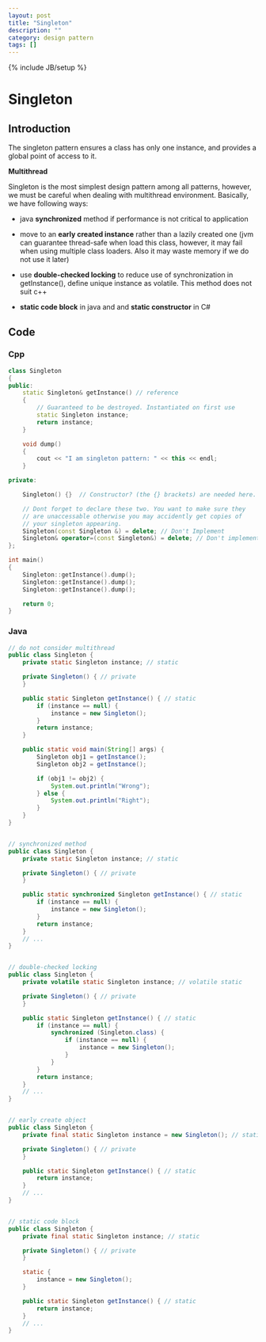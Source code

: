 ```yaml
---
layout: post
title: "Singleton"
description: ""
category: design pattern
tags: []
---
```

{% include JB/setup %}


# Singleton

## Introduction

The singleton pattern ensures a class has only one instance, and provides a global point of access to it.

**Multithread**

Singleton is the most simplest design pattern among all patterns, however, we must be careful when dealing with multithread environment. Basically, we have following ways:

* java **synchronized** method if performance is not critical to application

* move to an **early created instance** rather than a lazily created one (jvm can guarantee thread-safe when load this class, however, it may fail when using multiple class loaders. Also it may waste memory if we do not use it later)

* use **double-checked locking** to reduce use of synchronization in getInstance(), define unique instance as volatile. This method does not suit c++

* **static code block** in java and and **static constructor** in C#

## Code

### Cpp

```cpp
class Singleton
{
public:
    static Singleton& getInstance() // reference
    {
        // Guaranteed to be destroyed. Instantiated on first use
        static Singleton instance;
        return instance;
    }

    void dump()
    {
        cout << "I am singleton pattern: " << this << endl;
    }

private:

    Singleton() {}  // Constructor? (the {} brackets) are needed here.

    // Dont forget to declare these two. You want to make sure they
    // are unaccessable otherwise you may accidently get copies of
    // your singleton appearing.
    Singleton(const Singleton &) = delete; // Don't Implement
    Singleton& operator=(const Singleton&) = delete; // Don't implement
};

int main()
{
    Singleton::getInstance().dump();
    Singleton::getInstance().dump();
    Singleton::getInstance().dump();

    return 0;
}
```

### Java

```java
// do not consider multithread
public class Singleton {
	private static Singleton instance; // static

	private Singleton() { // private
	}

	public static Singleton getInstance() { // static
		if (instance == null) {
			instance = new Singleton();
		}
		return instance;
	}

	public static void main(String[] args) {
		Singleton obj1 = getInstance();
		Singleton obj2 = getInstance();

		if (obj1 != obj2) {
			System.out.println("Wrong");
		} else {
			System.out.println("Right");
		}
	}
}


// synchronized method
public class Singleton {
	private static Singleton instance; // static

	private Singleton() { // private
	}

	public static synchronized Singleton getInstance() { // static
		if (instance == null) {
			instance = new Singleton();
		}
		return instance;
	}
	// ...
}


// double-checked locking
public class Singleton {
	private volatile static Singleton instance; // volatile static

	private Singleton() { // private
	}

	public static Singleton getInstance() { // static
		if (instance == null) {
			synchronized (Singleton.class) {
				if (instance == null) {
					instance = new Singleton();
				}
			}
		}
		return instance;
	}
    // ...
}


// early create object
public class Singleton {
	private final static Singleton instance = new Singleton(); // static

	private Singleton() { // private
	}

	public static Singleton getInstance() { // static
		return instance;
	}
	// ...
}


// static code block
public class Singleton {
	private final static Singleton instance; // static

	private Singleton() { // private
	}

	static {
		instance = new Singleton();
	}

	public static Singleton getInstance() { // static
		return instance;
	}
	// ...
}
```
